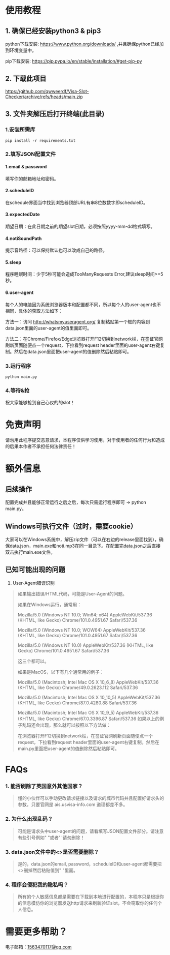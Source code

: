 # 使用教程

## 1. 确保已经安装python3 & pip3

python下载安装: https://www.python.org/downloads/ ,并且确保python已经加到环境变量中。

pip下载安装: https://pip.pypa.io/en/stable/installation/#get-pip-py 

## 2. 下载此项目

https://github.com/qwweerdf/Visa-Slot-Checker/archive/refs/heads/main.zip

## 3. 文件夹解压后打开终端(此目录)

### 1.安装所需库

```shell
pip install -r requirements.txt
```
### 2.填写JSON配置文件

#### 1.email & password

填写你的邮箱地址和密码。

#### 2.scheduleID

在schedule界面当中找到浏览器顶部URL有串8位数数字即scheduleID。

#### 3.expectedDate

期望日期：在此日期之前的期望slot日期，必须按照yyyy-mm-dd格式填写。

#### 4.notiSoundPath

提示音路径：可以保持默认也可以改成自己的路径。

#### 5.sleep

程序睡眠时间：少于5秒可能会造成TooManyRequests Error,建议sleep时间>=5秒。

#### 6.user-agent

每个人的电脑因为系统浏览器版本和配置都不同，所以每个人的user-agent也不相同，具体的获取方法如下：

方法一：访问 http://whatsmyuseragent.org/ 复制粘贴第一个框的内容到data.json里面的user-agent的值里面即可。

方法二：在Chrome/Firefox/Edge浏览器打开F12切换到network栏，在签证官网刷新页面随便点一个request，下拉看到request header里面的user-agent右键复制。然后在data.json里面把user-agent的值删除然后粘贴即可。

### 3.运行程序

```shell
python main.py
```

### 4.等待&抢

祝大家能够抢到自己心仪的的slot！

# 免责声明

请勿用此程序提交恶意请求，本程序仅供学习使用，对于使用者的任何行为和造成的后果本作者不承担任何法律责任！

# 额外信息

## 后续操作

配置完成并且能够正常运行之后之后，每次只需运行程序即可 -> python main.py。

## Windows可执行文件（过时，需要cookie）

大家可以在Windows系统中，解压zip文件（可以在右边的release里面找到），确保data.json，main.exe和noti.mp3在同一目录下。在配置完data.json之后直接双击执行main.exe文件。

## 已知可能出现的问题 

1. User-Agent错误识别

> 如果输出错误/HTML代码，可能是User-Agent的问题。
>
> 
> 如果在Windows运行，通常用：
> 
> Mozilla/5.0 (Windows NT 10.0; Win64; x64) AppleWebKit/537.36 (KHTML, like Gecko) Chrome/101.0.4951.67 Safari/537.36
> 
> Mozilla/5.0 (Windows NT 10.0; WOW64) AppleWebKit/537.36 (KHTML, like Gecko) Chrome/101.0.4951.67 Safari/537.36
> 
> Mozilla/5.0 (Windows NT 10.0) AppleWebKit/537.36 (KHTML, like Gecko) Chrome/101.0.4951.67 Safari/537.36
> 
> 这三个都可以。
> 
> 如果是MacOS，以下有几个通常用的例子：
> 
> Mozilla/5.0 (Macintosh; Intel Mac OS X 10_6_8) AppleWebKit/537.36 (KHTML, like Gecko) Chrome/49.0.2623.112 Safari/537.36
> 
> Mozilla/5.0 (Macintosh; Intel Mac OS X 10_10_5) AppleWebKit/537.36 (KHTML, like Gecko) Chrome/87.0.4280.88 Safari/537.36
> 
> Mozilla/5.0 (Macintosh; Intel Mac OS X 10_9_5) AppleWebKit/537.36 (KHTML, like Gecko) Chrome/67.0.3396.87 Safari/537.36
> 如果以上的例子乱码还会出现，那么就可以按照以下方法做：
> 
> 在浏览器打开F12切换到network栏，在签证官网刷新页面随便点一个request，下拉看到request header里面的user-agent右键复制。然后在main.py里面把user-agent的值删除然后粘贴即可。

# FAQs

### 1. 能否刷除了英国意外其他国家？

> 懂的小伙伴可以手动更改请求链接以及请求的城市代码并且配置好请求头的参数，只要官网是 ais.usvisa-info.com 道理都差不多。

### 2. 为什么出现乱码？

> 可能是请求头中user-agent的问题，请看填写JSON配置文件部分。请注意有些引号例如" "或者' '请勿删除！

### 3. data.json文件中的<>是否需要删除？

> 是的，data.json的email, password，scheduleID和user-agent都需要把<>删掉然后粘贴值到" "里面。

### 4. 程序会侵犯我的隐私吗？

> 所有的个人敏感信息都是需要在下载到本地进行配置的，本程序只是根据你的信息模仿你的浏览器发送http请求来刷新验证slot，不会窃取你的任何个人信息。

# 需要更多帮助？

电子邮箱：1563470117@qq.com